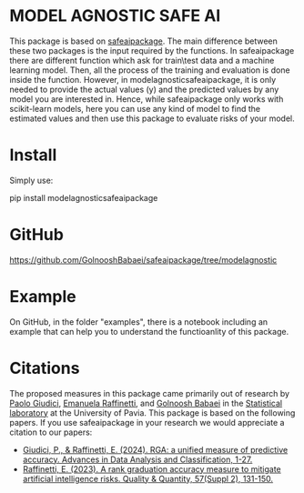 # MODEL AGNOSTIC SAFE AI

This package is based on [safeaipackage](https://pypi.org/project/safeaipackage/). The main difference between these two packages is the input required by the functions. In safeaipackage there are different function which ask for train\test data and a machine learning model. Then, all the process of the training and evaluation is done inside the function. However, in modelagnosticsafeaipackage, it is only needed to provide the actual values (y) and the predicted values by any model you are interested in. Hence, while safeaipackage only works with scikit-learn models, here you can use any kind of model to find the estimated values and then use this package to evaluate risks of your model.


# Install

Simply use:

pip install modelagnosticsafeaipackage


# GitHub

https://github.com/GolnooshBabaei/safeaipackage/tree/modelagnostic


# Example

On GitHub, in the folder "examples", there is a notebook including an example that can help you to understand the functioanlity of this package. 


# Citations

The proposed measures in this package came primarily out of research by 
[Paolo Giudici](https://www.linkedin.com/in/paolo-giudici-60028a/), [Emanuela Raffinetti](https://www.linkedin.com/in/emanuela-raffinetti-a3980215/), 
and [Golnoosh Babaei](https://www.linkedin.com/in/golnoosh-babaei-990077187/) in the [Statistical laboratory](https://sites.google.com/unipv.it/statslab-pavia/home?authuser=0) 
at the University of Pavia. 
This package is based on the following papers. If you use safeaipackage in your research we would appreciate a citation to our papers:
* [Giudici, P., & Raffinetti, E. (2024). RGA: a unified measure of predictive accuracy. Advances in Data Analysis and Classification, 1-27.](https://link.springer.com/article/10.1007/s11634-023-00574-2)
* [Raffinetti, E. (2023). A rank graduation accuracy measure to mitigate artificial intelligence risks. Quality & Quantity, 57(Suppl 2), 131-150.](https://link.springer.com/article/10.1007/s11135-023-01613-y)
